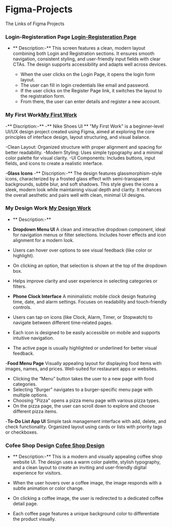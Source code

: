 # Figma-Projects
The Links of Figma Projects

### Login-Registeration Page  [Login-Registeration Page](https://www.figma.com/design/b1lCIMtN3a3utgir9TNwIC/Untitled?node-id=1-8&t=fwUtrvWOFKkIyoIn-1)

- ** Description:-** This screen features a clean, modern layout combining both Login and Registration sections. It ensures smooth navigation, consistent styling,
   and user-friendly input fields with clear CTAs. The design supports accessibility and adapts well across devices.
  
  - When the user clicks on the Login Page, it opens the login form layout.
  - The user can fill in login credentials like email and password.
  - If the user clicks on the Register Page link, it switches the layout to the registration form.
  - From there, the user can enter details and register a new account.
    
### My First Work[My First Work](https://www.figma.com/design/ftCFwbTkKEXC4g2ARbxEqz/My-First-Work?node-id=0-1&t=e7pMKdjg8ielCc9g-1)

-** Discription:-**
-** Nike Shoes UI **
"My First Work" is a beginner-level UI/UX design project created using Figma, aimed at exploring the core principles of interface design, layout structuring, and visual balance. 

 -Clean Layout: Organized structure with proper alignment and spacing for better readability.
 -Modern Styling: Uses simple typography and a minimal color palette for visual clarity.
 -UI Components: Includes buttons, input fields, and icons to create a realistic interface.

 -**Glass Icons**
 -** Discription:-**
 The design features glassmorphism-style icons, characterized by a frosted glass effect with semi-transparent backgrounds, 
 subtle blur, and soft shadows. This style gives the icons a sleek, modern look while maintaining visual depth and clarity. 
 It enhances the overall aesthetic and pairs well with clean, minimal UI designs.

  ### My Design Work [My Design Work](https://www.figma.com/design/JC87icBAmrsxTuZx1H2rZp/My-new-latest-project?node-id=0-1&t=rruyFN3zZ32di1bI-1)
 
- ** Description:-**
- **Dropdown Menu UI**
A clean and interactive dropdown component, ideal for navigation menus or filter selections.
Includes hover effects and icon alignment for a modern look.

- Users can hover over options to see visual feedback (like color or highlight).
- On clicking an option, that selection is shown at the top of the dropdown box.
- Helps improve clarity and user experience in selecting categories or filters.

- **Phone Clock Interface**
A minimalistic mobile clock design featuring time, date, and alarm settings.
Focuses on readability and touch-friendly controls.

- Users can tap on icons (like Clock, Alarm, Timer, or Stopwatch) to navigate between different time-related pages.
- Each icon is designed to be easily accessible on mobile and supports intuitive navigation.
- The active page is usually highlighted or underlined for better visual feedback.

 -**Food Menu Page**
Visually appealing layout for displaying food items with images, names, and prices.
Well-suited for restaurant apps or websites.
- Clicking the “Menu” button takes the user to a new page with food categories.
- Selecting "Burger" navigates to a burger-specific menu page with multiple options.
- Choosing "Pizza" opens a pizza menu page with various pizza types.
- On the pizza page, the user can scroll down to explore and choose different pizza items.

 -**To-Do List App UI**
Simple task management interface with add, delete, and check functionality.
Organized layout using cards or lists with priority tags or checkboxes.


### Cofee Shop Design [Cofee Shop Design](https://www.figma.com/design/TIdOTkRDXuuLU7D0N2pmk5/coffee-website?node-id=0-1&t=6OWMybILgArg1iol-1)


- ** Description:-** This is a modern and visually appealing coffee shop website UI. The design uses a warm color palette, stylish typography,
   and a clean layout to create an inviting and user-friendly digital experience for visitors.

- When the user hovers over a coffee image, the image responds with a subtle animation or color change.
- On clicking a coffee image, the user is redirected to a dedicated coffee detail page.
- Each coffee page features a unique background color to differentiate the product visually.

